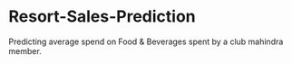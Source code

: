 # Resort-Sales-Prediction

Predicting average spend on Food & Beverages spent by a club mahindra member. 
